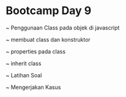 # Bootcamp Day 9

~ Penggunaan Class pada objek di javascript

~ membuat class dan konstruktor 

~ properties pada class

~ inherit class

~ Latihan Soal

~ Mengerjakan Kasus

